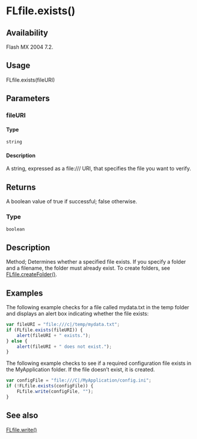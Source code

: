 # FLfile.exists()

## Availability

Flash MX 2004 7.2.

## Usage

FLfile.exists(fileURI)

## Parameters

### **fileURI**

#### Type

```typescript
string
```

#### Description

A string, expressed as a file:/// URI, that specifies the file you want to verify.

## Returns

A boolean value of true if successful; false otherwise.

### Type

```typescript
boolean
```

## Description

Method; Determines whether a specified file exists. If you specify a folder and a filename, the folder must already exist. To create folders, see [FLfile.createFolder()](../FLfile_object/FLfile1.md).

## Examples

The following example checks for a file called mydata.txt in the temp folder and displays an alert box indicating whether the file exists:

```javascript
var fileURI = "file:///c|/temp/mydata.txt";
if (FLfile.exists(fileURI)) {
    alert(fileURI + " exists.");
} else {
    alert(fileURI + " does not exist.");
}
```

The following example checks to see if a required configuration file exists in the MyApplication folder. If the file doesn’t exist, it is created.

```javascript
var configFile = "file:///C|/MyApplication/config.ini";
if (!FLfile.exists(configFile)) {
    FLfile.write(configFile, "");
}
```

## See also

[FLfile.write()](../FLfile_object/FLfile15.md)
